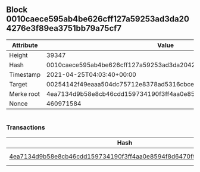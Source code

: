 ## Block 0010caece595ab4be626cff127a59253ad3da204276e3f89ea3751bb79a75cf7

Attribute | Value
--- | ---
Height | 39347
Hash | 0010caece595ab4be626cff127a59253ad3da204276e3f89ea3751bb79a75cf7
Timestamp | 2021-04-25T04:03:40+00:00
Target | 00254142f49eaaa504dc75712e8378ad5316cbcead634704b3734b6271167cc4
Merke root | 4ea7134d9b58e8cb46cdd159734190f3ff4aa0e8594f8d6470f91e2ed07eeabd
Nonce | 460971584

```

```

### Transactions

Hash | Amount
--- | ---
[4ea7134d9b58e8cb46cdd159734190f3ff4aa0e8594f8d6470f91e2ed07eeabd](4ea7134d9b58e8cb46cdd159734190f3ff4aa0e8594f8d6470f91e2ed07eeabd.md) | 10.00000000 SKEPTI 
